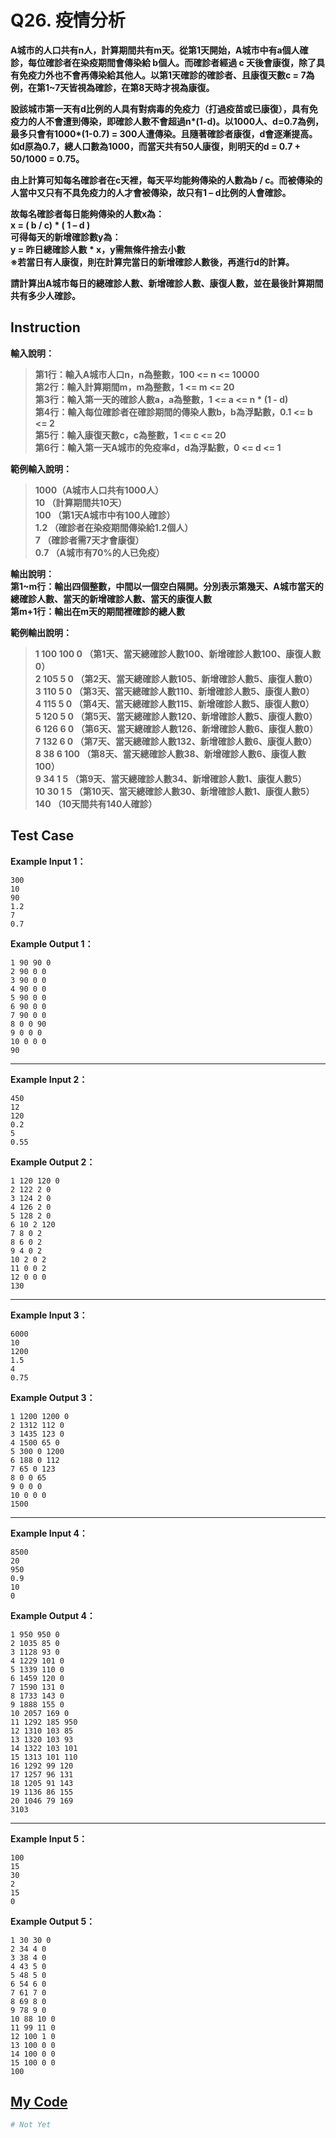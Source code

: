 # Q26. 疫情分析

**A城市的人口共有n人，計算期間共有m天。從第1天開始，A城市中有a個人確診，每位確診者在染疫期間會傳染給 b個人。而確診者經過 c 天後會康復，除了具有免疫力外也不會再傳染給其他人。以第1天確診的確診者、且康復天數c = 7為例，在第1~7天皆視為確診，在第8天時才視為康復。**  

**設該城市第一天有d比例的人具有對病毒的免疫力（打過疫苗或已康復），具有免疫力的人不會遭到傳染，即確診人數不會超過n\*(1-d)。以1000人、d=0.7為例，最多只會有1000\*(1-0.7) = 300人遭傳染。且隨著確診者康復，d會逐漸提高。如d原為0.7，總人口數為1000，而當天共有50人康復，則明天的d = 0.7 + 50/1000 = 0.75。**  

**由上計算可知每名確診者在c天裡，每天平均能夠傳染的人數為b / c。而被傳染的人當中又只有不具免疫力的人才會被傳染，故只有1 – d比例的人會確診。**  

**故每名確診者每日能夠傳染的人數x為：**  
**x = ( b / c) * ( 1 – d )**  
**可得每天的新增確診數y為：**  
**y = 昨日總確診人數 * x，y需無條件捨去小數**  
**※若當日有人康復，則在計算完當日的新增確診人數後，再進行d的計算。**  

**請計算出A城市每日的總確診人數、新增確診人數、康復人數，並在最後計算期間共有多少人確診。**  

## Instruction 


**輸入說明：** 
> **第1行：輸入A城市人口n，n為整數，100 <= n <= 10000**  
  **第2行：輸入計算期間m，m為整數，1 <= m <= 20**  
  **第3行：輸入第一天的確診人數a，a為整數，1 <= a <= n * (1 - d)**  
  **第4行：輸入每位確診者在確診期間的傳染人數b，b為浮點數，0.1 <= b <= 2**  
  **第5行：輸入康復天數c，c為整數，1 <= c <= 20**  
  **第6行：輸入第一天A城市的免疫率d，d為浮點數，0 <= d <= 1**  

**範例輸入說明：**  
> **1000（A城市人口共有1000人）**  
  **10 （計算期間共10天）**  
  **100 （第1天A城市中有100人確診）**  
  **1.2 （確診者在染疫期間傳染給1.2個人）**  
  **7 （確診者需7天才會康復）**  
  **0.7 （A城市有70%的人已免疫）**  

**輸出說明：**  
**第1~m行：輸出四個整數，中間以一個空白隔開。分別表示第幾天、A城市當天的總確診人數、當天的新增確診人數、當天的康復人數**  
**第m+1行：輸出在m天的期間裡確診的總人數**  

**範例輸出說明：**  
> **1 100 100 0 （第1天、當天總確診人數100、新增確診人數100、康復人數0）**  
  **2 105 5 0 （第2天、當天總確診人數105、新增確診人數5、康復人數0）**  
  **3 110 5 0 （第3天、當天總確診人數110、新增確診人數5、康復人數0）**  
  **4 115 5 0 （第4天、當天總確診人數115、新增確診人數5、康復人數0）**  
  **5 120 5 0 （第5天、當天總確診人數120、新增確診人數5、康復人數0）**  
  **6 126 6 0 （第6天、當天總確診人數126、新增確診人數6、康復人數0）**  
  **7 132 6 0 （第7天、當天總確診人數132、新增確診人數6、康復人數0）**  
  **8 38 6 100 （第8天、當天總確診人數38、新增確診人數6、康復人數100）**  
  **9 34 1 5 （第9天、當天總確診人數34、新增確診人數1、康復人數5）**  
  **10 30 1 5 （第10天、當天總確診人數30、新增確診人數1、康復人數5）**  
  **140 （10天間共有140人確診）**  

## Test Case

**Example Input 1：**

    300
    10
    90
    1.2
    7
    0.7
**Example Output 1：**

    1 90 90 0
    2 90 0 0
    3 90 0 0
    4 90 0 0
    5 90 0 0
    6 90 0 0
    7 90 0 0
    8 0 0 90
    9 0 0 0
    10 0 0 0
    90
- - -
**Example Input 2：**

    450
    12
    120
    0.2
    5
    0.55
**Example Output 2：**

    1 120 120 0
    2 122 2 0
    3 124 2 0
    4 126 2 0
    5 128 2 0
    6 10 2 120
    7 8 0 2
    8 6 0 2
    9 4 0 2
    10 2 0 2
    11 0 0 2
    12 0 0 0
    130
- - -
**Example Input 3：**

    6000
    10
    1200
    1.5
    4
    0.75
**Example Output 3：**

    1 1200 1200 0
    2 1312 112 0
    3 1435 123 0
    4 1500 65 0
    5 300 0 1200
    6 188 0 112
    7 65 0 123
    8 0 0 65
    9 0 0 0
    10 0 0 0
    1500
- - -
**Example Input 4：**

    8500
    20
    950
    0.9
    10
    0
**Example Output 4：**

    1 950 950 0
    2 1035 85 0
    3 1128 93 0
    4 1229 101 0
    5 1339 110 0
    6 1459 120 0
    7 1590 131 0
    8 1733 143 0
    9 1888 155 0
    10 2057 169 0
    11 1292 185 950
    12 1310 103 85
    13 1320 103 93
    14 1322 103 101
    15 1313 101 110
    16 1292 99 120
    17 1257 96 131
    18 1205 91 143
    19 1136 86 155
    20 1046 79 169
    3103
- - -
**Example Input 5：**

    100
    15
    30
    2
    15
    0
**Example Output 5：**

    1 30 30 0
    2 34 4 0
    3 38 4 0
    4 43 5 0
    5 48 5 0
    6 54 6 0
    7 61 7 0
    8 69 8 0
    9 78 9 0
    10 88 10 0
    11 99 11 0
    12 100 1 0
    13 100 0 0
    14 100 0 0
    15 100 0 0
    100

## [My Code](../HomeWork/q026.py)

```python
# Not Yet
```